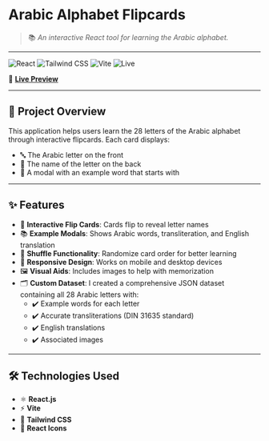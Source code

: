 # Arabic Alphabet Flipcards

> 📚 _An interactive React tool for learning the Arabic alphabet._

---

![React](https://img.shields.io/badge/React-2023-blue?logo=react)
![Tailwind CSS](https://img.shields.io/badge/TailwindCSS-3.x-blueviolet?logo=tailwindcss)
![Vite](https://img.shields.io/badge/Vite-fast-yellow?logo=vite)
![Live](https://img.shields.io/badge/Live_Preview-Available-brightgreen)

🔗 **[Live Preview](#)** <!-- Add your actual deployment link here -->

---

## 🧾 Project Overview

This application helps users learn the 28 letters of the Arabic alphabet through interactive flipcards. Each card displays:

- 🔤 The Arabic letter on the front
- 📝 The name of the letter on the back
- 📖 A modal with an example word that starts with

---

## ✨ Features

- 🎴 **Interactive Flip Cards**: Cards flip to reveal letter names
- 📚 **Example Modals**: Shows Arabic words, transliteration, and English translation
- 🔀 **Shuffle Functionality**: Randomize card order for better learning
- 📱 **Responsive Design**: Works on mobile and desktop devices
- 🖼️ **Visual Aids**: Includes images to help with memorization
- 🗂️ **Custom Dataset**: I created a comprehensive JSON dataset containing all 28 Arabic letters with:
  - ✔️ Example words for each letter
  - ✔️ Accurate transliterations (DIN 31635 standard)
  - ✔️ English translations
  - ✔️ Associated images

---

## 🛠️ Technologies Used

- ⚛️ **React.js**
- ⚡ **Vite**
- 🎨 **Tailwind CSS**
- 🔣 **React Icons**
